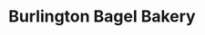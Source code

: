 ---
title: "Burlington Bagel Bakery"
url: /south-burlington/burlington-bagel-bakery/
shop: bakery
---